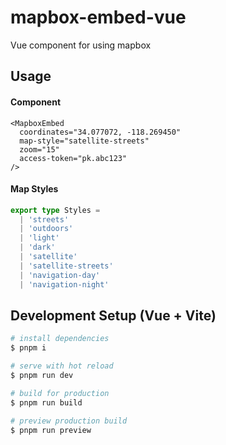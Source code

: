 # mapbox-embed-vue
Vue component for using mapbox

## Usage

#### Component
```vue
<MapboxEmbed
  coordinates="34.077072, -118.269450"
  map-style="satellite-streets"
  zoom="15"
  access-token="pk.abc123"
/>
```

#### Map Styles
```ts
export type Styles =
  | 'streets'
  | 'outdoors'
  | 'light'
  | 'dark'
  | 'satellite'
  | 'satellite-streets'
  | 'navigation-day'
  | 'navigation-night'
```

## Development Setup (Vue + Vite)

```bash
# install dependencies
$ pnpm i

# serve with hot reload
$ pnpm run dev

# build for production
$ pnpm run build

# preview production build
$ pnpm run preview

```
